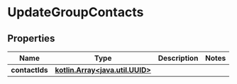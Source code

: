 
# UpdateGroupContacts

## Properties
Name | Type | Description | Notes
------------ | ------------- | ------------- | -------------
**contactIds** | [**kotlin.Array&lt;java.util.UUID&gt;**](java.util.UUID) |  | 



